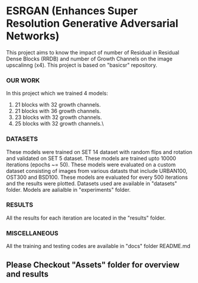 # ESRGAN (Enhances Super Resolution Generative Adversarial Networks)
This project aims to know the impact of number of Residual in Residual Dense Blocks (RRDB) and number of Growth Channels on the image upscalinng (x4). This project is based on "basicsr" repository.

### OUR WORK
In this project which we trained 4 models:

1. 21 blocks with 32 growth channels.
2. 21 blocks with 36 growth channels.
3. 23 blocks with 32 growth channels.
4. 25 blocks with 32 growth channels.\

### DATASETS
These models were trained on SET 14 dataset with random flips and rotation and validated on SET 5 dataset.
These models are trained upto 10000 iterations (epochs ~= 50).
These models were evaluated on a custom dataset consisting of images from various datasts that include URBAN100, OST300 and BSD100. These models are evaluated for every 500 iterations and the results were plotted. Datasets used are available in "datasets" folder. Models are aalialble in "experiments" folder.

### RESULTS
All the results for each iteration are located in the "results" folder.

### MISCELLANEOUS
All the training and testing codes are available in "docs" folder README.md

## Please Checkout "Assets" folder for overview and results
